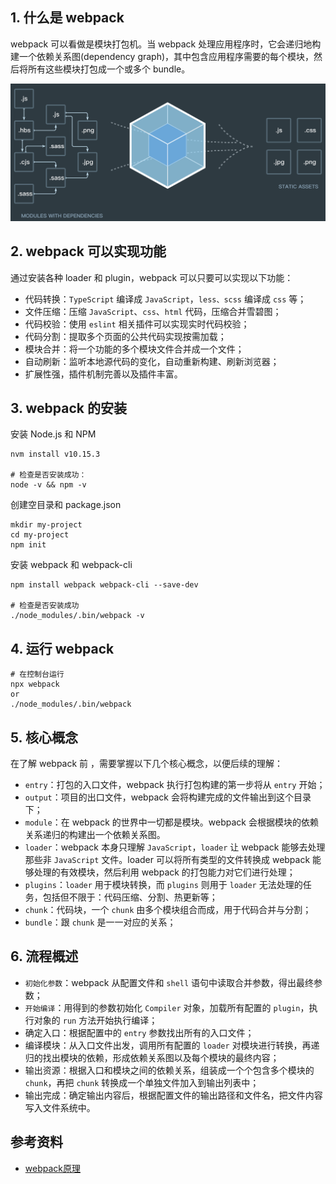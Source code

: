 ## 1. 什么是 webpack

webpack 可以看做是模块打包机。当 webpack 处理应用程序时，它会递归地构建一个依赖关系图(dependency graph)，其中包含应用程序需要的每个模块，然后将所有这些模块打包成一个或多个 bundle。

![](./resource/1.png)

## 2. webpack 可以实现功能

通过安装各种 loader 和 plugin，webpack 可以只要可以实现以下功能：

* 代码转换：`TypeScript` 编译成 `JavaScript`，`less、scss` 编译成 `css` 等；
* 文件压缩：压缩 `JavaScript`、`css`、`html` 代码，压缩合并雪碧图；
* 代码校验：使用 `eslint` 相关插件可以实现实时代码校验；
* 代码分割：提取多个页面的公共代码实现按需加载；
* 模块合并：将一个功能的多个模块文件合并成一个文件；
* 自动刷新：监听本地源代码的变化，自动重新构建、刷新浏览器；
* 扩展性强，插件机制完善以及插件丰富。

## 3. webpack 的安装

安装 Node.js 和 NPM

```shell
nvm install v10.15.3

# 检查是否安装成功：
node -v && npm -v
```

创建空目录和 package.json

```shell
mkdir my-project
cd my-project
npm init
```

安装 webpack 和 webpack-cli
```shell
npm install webpack webpack-cli --save-dev

# 检查是否安装成功
./node_modules/.bin/webpack -v
```

## 4. 运行 webpack

```shell
# 在控制台运行
npx webpack
or
./node_modules/.bin/webpack
```

## 5. 核心概念

在了解 webpack 前 ，需要掌握以下几个核心概念，以便后续的理解：

* `entry`：打包的入口文件，webpack 执行打包构建的第一步将从 `entry` 开始；
* `output`：项目的出口文件，webpack 会将构建完成的文件输出到这个目录下；
* `module`：在 webpack 的世界中一切都是模块。webpack 会根据模块的依赖关系递归的构建出一个依赖关系图。
* `loader`：webpack 本身只理解 `JavaScript`，`loader` 让 webpack 能够去处理那些非 `JavaScript` 文件。loader 可以将所有类型的文件转换成 webpack 能够处理的有效模块，然后利用 webpack 的打包能力对它们进行处理；
* `plugins`：`loader` 用于模块转换，而 `plugins` 则用于 `loader` 无法处理的任务，包括但不限于：代码压缩、分割、热更新等；
* `chunk`：代码块，一个 `chunk` 由多个模块组合而成，用于代码合并与分割；
* `bundle`：跟 `chunk` 是一一对应的关系；

## 6. 流程概述

* `初始化参数`：webpack 从配置文件和 `shell` 语句中读取合并参数，得出最终参数；
* `开始编译`：用得到的参数初始化 `Compiler` 对象，加载所有配置的 `plugin`，执行对象的 `run` 方法开始执行编译；
* 确定入口：根据配置中的 `entry` 参数找出所有的入口文件；
* 编译模块：从入口文件出发，调用所有配置的 `loader` 对模块进行转换，再递归的找出模块的依赖，形成依赖关系图以及每个模块的最终内容；
* 输出资源：根据入口和模块之间的依赖关系，组装成一个个包含多个模块的 `chunk`，再把 `chunk` 转换成一个单独文件加入到输出列表中；
* 输出完成：确定输出内容后，根据配置文件的输出路径和文件名，把文件内容写入文件系统中。

## 参考资料

* [webpack原理](https://segmentfault.com/a/1190000015088834)